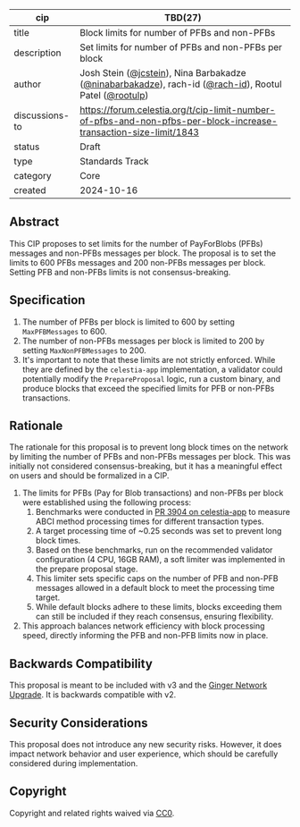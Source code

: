 | cip | TBD(27) |
| - | - |
| title | Block limits for number of PFBs and non-PFBs |
| description | Set limits for number of PFBs and non-PFBs per block |
| author | Josh Stein ([@jcstein](https://github.com/jcstein)), Nina Barbakadze ([@ninabarbakadze](https://github.com/ninabarbakadze)), rach-id ([@rach-id](https://github.com/rach-id)), Rootul Patel ([@rootulp](https://github.com/rootulp)) |
| discussions-to | <https://forum.celestia.org/t/cip-limit-number-of-pfbs-and-non-pfbs-per-block-increase-transaction-size-limit/1843> |
| status | Draft |
| type | Standards Track |
| category | Core |
| created | 2024-10-16 |

## Abstract

This CIP proposes to set limits for the number of PayForBlobs (PFBs) messages and non-PFBs messages per block. The proposal is to set the limits to 600 PFBs messages and 200 non-PFBs messages per block. Setting PFB and non-PFBs limits is not consensus-breaking.

## Specification

1. The number of PFBs per block is limited to 600 by setting `MaxPFBMessages` to 600.
1. The number of non-PFBs messages per block is limited to 200 by setting `MaxNonPFBMessages` to 200.
1. It's important to note that these limits are not strictly enforced. While they are defined by the `celestia-app` implementation, a validator could potentially modify the `PrepareProposal` logic, run a custom binary, and produce blocks that exceed the specified limits for PFB or non-PFBs transactions.

## Rationale

The rationale for this proposal is to prevent long block times on the network by limiting the number of PFBs and non-PFBs messages per block. This was initially not considered consensus-breaking, but it has a meaningful effect on users and should be formalized in a CIP.

1. The limits for PFBs (Pay for Blob transactions) and non-PFBs per block were established using the following process:
    1. Benchmarks were conducted in [PR 3904 on celestia-app](https://github.com/celestiaorg/celestia-app/pull/3904) to measure ABCI method processing times for different transaction types.
    1. A target processing time of ~0.25 seconds was set to prevent long block times.
    1. Based on these benchmarks, run on the recommended validator configuration (4 CPU, 16GB RAM), a soft limiter was implemented in the prepare proposal stage.
    1. This limiter sets specific caps on the number of PFB and non-PFB messages allowed in a default block to meet the processing time target.
    1. While default blocks adhere to these limits, blocks exceeding them can still be included if they reach consensus, ensuring flexibility.
1. This approach balances network efficiency with block processing speed, directly informing the PFB and non-PFB limits now in place.

## Backwards Compatibility

This proposal is meant to be included with v3 and the [Ginger Network Upgrade](./cip-25.md). It is backwards compatible with v2.

## Security Considerations

This proposal does not introduce any new security risks. However, it does impact network behavior and user experience, which should be carefully considered during implementation.

## Copyright

Copyright and related rights waived via [CC0](https://github.com/celestiaorg/CIPs/blob/main/LICENSE).
